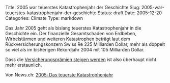 Title: 2005 war teuerstes Katastrophenjahr der Geschichte
Slug: 2005-war-teuerstes-katastrophenjahr-der-geschichte
Status: draft
Date: 2005-12-20
Categories: Climate
Type: markdown

Das Jahr 2005 geht als bislang teuerstes Katastrophenjahr in die Geschichte ein. Der finanzielle Gesamtschaden von Erdbeben, Wirbelstürmen und weiteren Katastrophen beträgt laut dem Rückversicherungskonzern Swiss Re 225 Milliarden Dollar, mehr als doppelt so viel als im bisherigen Rekordjahr 2004 mit 105 Milliarden Dollar.

Dass die [Versicherungsprämien steigen werden](http://blog.irregular.ch/2005/12/14/swiss-re-erwartet-2006-weltweit-steigende-versicherungspramien/) ist also überhaupt nicht mehr erstaunlich.

Von News.ch: [2005: Das teuerste Katastrophenjahr](http://www.news.ch/2005+Das+teuerste+Katastrophenjahr/229463/detail.htm)
